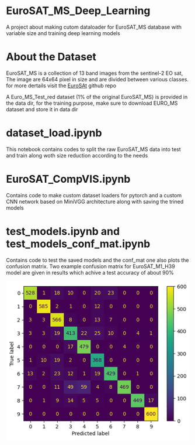 # EuroSAT_MS_Deep_Learning

 A project about making cutom dataloader for EuroSAT_MS database with variable size and training deep learning models


# About the Dataset

 EuroSAT_MS is a collection of 13 band images from the sentinel-2 EO sat, The image are 64x64 pixel in size and are divided between various classes. for more dertails visit the [EuroSAt](https://github.com/phelber/EuroSAT) github repo

A Euro_MS_Test_red dataset (1% of the original EuroSAT_MS) is provided in the data dir, for the training purpose, make sure to download EURO_MS dataset and store it in data dir


# dataset_load.ipynb

 This notebook contains codes to split the raw EuroSAT_MS data into test and train along woth size reduction according to the needs


# EuroSAT_CompVIS.ipynb

 Contains code to make custom dataset loaders for pytorch and a custom CNN network based on MiniVGG architecture along with saving the trined models


# test_models.ipynb and test_models_conf_mat.ipynb

Contains code to test the saved models and the conf_mat one also plots the confusion matrix. Two example confusion matrix for EuroSAT_M1_H39 model are given in results which achive a test accuracy of about 90%


![plot](./results/Conf_mat_M1_H39_idx.png)
